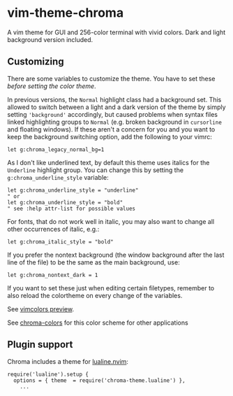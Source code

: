 # vim-theme-chroma

A vim theme for GUI and 256-color terminal with vivid colors. Dark and light background version included.

## Customizing
There are some variables to customize the theme. You have to set these *before setting the color theme*.

In previous versions, the `Normal` highlight class had a background set. This allowed to switch between a light and a dark version of the theme by simply setting `'background'` accordingly, but caused problems when syntax files linked highlighting groups to `Normal` (e.g. broken background in `cursorline` and floating windows). If these aren't a concern for you and you want to keep the background switching option, add the following to your vimrc:

```vim
let g:chroma_legacy_normal_bg=1
```


As I don't like underlined text, by default this theme uses italics for the
`Underline` highlight group. You can change this by setting the
`g:chroma_underline_style` variable:

```vim
let g:chroma_underline_style = "underline"
" or
let g:chroma_underline_style = "bold"
" see :help attr-list for possible values
```

For fonts, that do not work well in italic, you may also want to change all other occurrences of italic, e.g.:

```vim
let g:chroma_italic_style = "bold"
```

If you prefer the nontext background (the window background after the last line of the file) to be the same as the main background, use:

```vim
let g:chroma_nontext_dark = 1
```

If you want to set these just when editing certain filetypes, remember to also reload the colortheme on every change of the variables.

See [vimcolors preview](http://vimcolors.com/597/chroma).

See [chroma-colors](https://github.com/crater2150/chroma-colors) for this color scheme for other applications

## Plugin support

Chroma includes a theme for [lualine.nvim](https://github.com/nvim-lualine/lualine.nvim):

```
require('lualine').setup {
  options = { theme  = require('chroma-theme.lualine') },
	...
```
